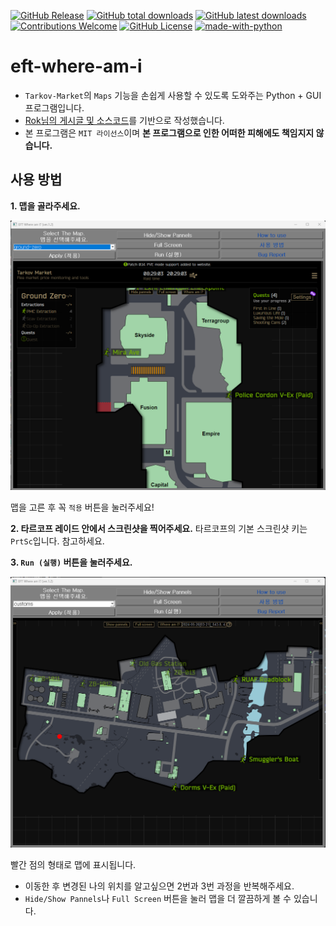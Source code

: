 [![GitHub Release](https://img.shields.io/github/v/release/karpitony/eft-where-am-i?include_prereleases&logo=github)](https://github.com/karpitony/eft-where-am-i/releases/latest)
[![GitHub total downloads](https://img.shields.io/github/downloads/karpitony/eft-where-am-i/total.svg?include_prerelease&logo=github)](https://github.com/karpitony/eft-where-am-i/releases)
[![GitHub latest downloads](https://img.shields.io/github/downloads/karpitony/eft-where-am-i/total.svg?include_prerelease/latest&logo=github)](https://github.com/karpitony/eft-where-am-i/releases/latest)
[![Contributions Welcome](https://img.shields.io/badge/contributions-welcome-brightgreen.svg?style=round)](https://github.com/karpitony/eft-where-am-i/issues)
[![GitHub License](https://img.shields.io/github/license/karpitony/eft-where-am-i)](./LICENSE)
[![made-with-python](https://img.shields.io/badge/Made%20with-Python-1f425f.svg)](https://www.python.org/)



# eft-where-am-i
- `Tarkov-Market`의 `Maps` 기능을 손쉽게 사용할 수 있도록 도와주는 Python + GUI 프로그램입니다.
- [Rok님의 게시글 및 소스코드](https://gall.dcinside.com/m/eft/2143712)를 기반으로 작성했습니다.
- 본 프로그램은 `MIT 라이선스`이며 **본 프로그램으로 인한 어떠한 피해에도 책임지지 않습니다.**

## 사용 방법
**1. 맵을 골라주세요.**

<img src="assets/screenshot02.png" alt="screenshot02" width="800">

맵을 고른 후 꼭 `적용` 버튼을 눌러주세요!

**2. 타르코프 레이드 안에서 스크린샷을 찍어주세요.**
타르코프의 기본 스크린샷 키는 `PrtSc`입니다. 참고하세요.

**3. `Run (실행)` 버튼을 눌러주세요.**

<img src="assets/screenshot03.png" alt="screenshot03" width="800">

빨간 점의 형태로 맵에 표시됩니다.

- 이동한 후 변경된 나의 위치를 알고싶으면 2번과 3번 과정을 반복해주세요.
- `Hide/Show Pannels`나 `Full Screen` 버튼을 눌러 맵을 더 깔끔하게 볼 수 있습니다.